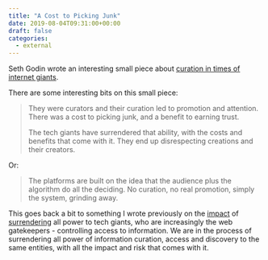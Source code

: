 ```yaml
---
title: "A Cost to Picking Junk"
date: 2019-08-04T09:31:00+00:00
draft: false
categories:
  - external
---
```


Seth Godin wrote an interesting small piece about [curation in times of internet giants](https://seths.blog/2019/07/surrendering-curation-and-promotion/).

There are some interesting bits on this small piece:

> They were curators and their curation led to promotion and attention. There was a cost to picking junk, and a benefit to earning trust.
>
> The tech giants have surrendered that ability, with the costs and benefits that come with it. They end up disrespecting creations and their creators.

Or:

> The platforms are built on the idea that the audience plus the algorithm do all the deciding. No curation, no real promotion, simply the system, grinding away.

This goes back a bit to something I wrote previously on the [impact](https://hugomartins.io/blog/googles-nemesis.../) of [surrendering](https://hugomartins.io/blog/the-webs-future/) all power to tech giants, who are increasingly the web gatekeepers - controlling access to information. We are in the process of surrendering all power of information curation, access and discovery to the same entities, with all the impact and risk that comes with it.
